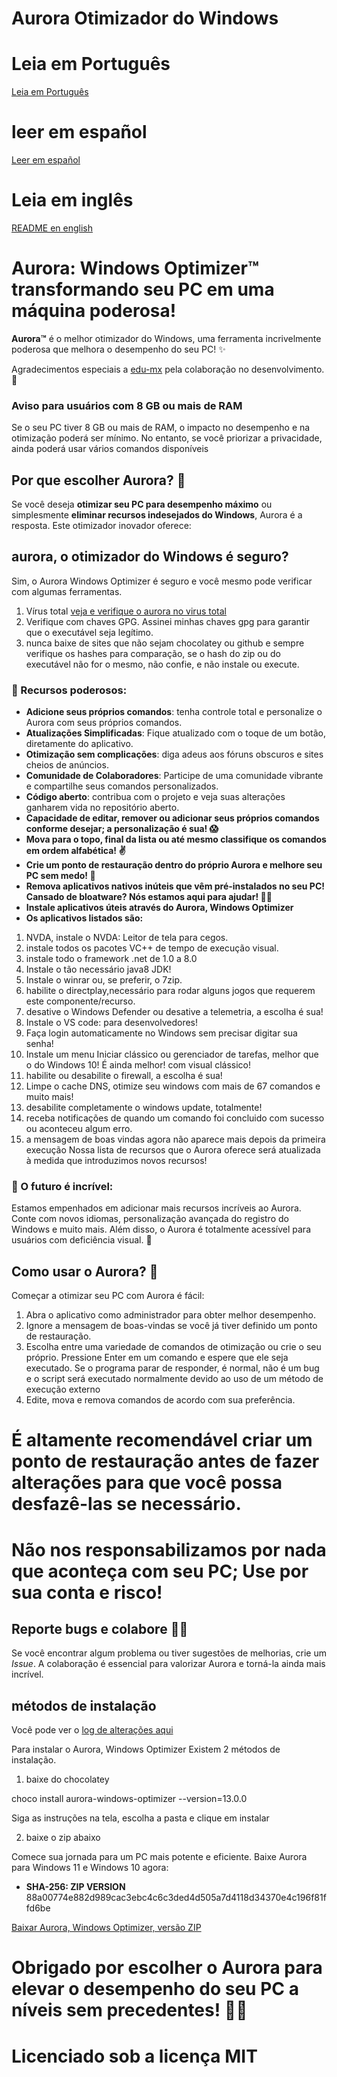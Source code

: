 # Aurora Otimizador do Windows

# Leia em Português
[Leia em Português](https://github.com/azurejoga/Aurora-Windows-Optimizer/blob/aurora/readme-pt-br.md)


# leer em español
[Leer em español](https://github.com/azurejoga/Aurora-Windows-Optimizer/blob/aurora/readme_es.md)


# Leia em inglês
[README en english](https://github.com/azurejoga/Aurora-Windows-Optimizer/blob/aurora/readme.md)


# Aurora: Windows Optimizer™ transformando seu PC em uma máquina poderosa! 



**Aurora™** é o melhor otimizador do Windows, uma ferramenta incrivelmente poderosa que melhora o desempenho do seu PC! ✨

Agradecimentos especiais a [edu-mx](https://github.com/edu-mx) pela colaboração no desenvolvimento. 🙌


### Aviso para usuários com 8 GB ou mais de RAM
Se o seu PC tiver 8 GB ou mais de RAM, o impacto no desempenho e na otimização poderá ser mínimo. No entanto, se você priorizar a privacidade, ainda poderá usar vários comandos disponíveis


## Por que escolher Aurora? 🤔

Se você deseja **otimizar seu PC para desempenho máximo** ou simplesmente **eliminar recursos indesejados do Windows**, Aurora é a resposta. Este otimizador inovador oferece:


## aurora, o otimizador do Windows é seguro?
Sim, o Aurora Windows Optimizer é seguro e você mesmo pode verificar com algumas ferramentas.
1. Vírus total  [veja e verifique o aurora no virus total](https://www.virustotal.com/gui/file/88a00774e882d989cac3ebc4c6c3ded4d505a7d4118d34370e4c196f81ffd6be?nocache=1)
2. Verifique com chaves GPG. Assinei minhas chaves gpg para garantir que o executável seja legítimo.
3. nunca baixe de sites que não sejam chocolatey ou github e sempre verifique os hashes para comparação, se o hash do zip ou do executável não for o mesmo, não confie, e não instale ou execute.

### 🌄 Recursos poderosos:

- **Adicione seus próprios comandos**: tenha controle total e personalize o Aurora com seus próprios comandos.
- **Atualizações Simplificadas**: Fique atualizado com o toque de um botão, diretamente do aplicativo.
- **Otimização sem complicações**: diga adeus aos fóruns obscuros e sites cheios de anúncios.
- **Comunidade de Colaboradores**: Participe de uma comunidade vibrante e compartilhe seus comandos personalizados.
- **Código aberto**: contribua com o projeto e veja suas alterações ganharem vida no repositório aberto.
- **Capacidade de editar, remover ou adicionar seus próprios comandos conforme desejar; a personalização é sua! 😱**
- **Mova para o topo, final da lista ou até mesmo classifique os comandos em ordem alfabética! ✌**
- **Crie um ponto de restauração dentro do próprio Aurora e melhore seu PC sem medo! 👏**
- **Remova aplicativos nativos inúteis que vêm pré-instalados no seu PC! Cansado de bloatware? Nós estamos aqui para ajudar! 🐱‍🎁**
- **Instale aplicativos úteis através do Aurora, Windows Optimizer**
- **Os aplicativos listados são:**
1. NVDA, instale o NVDA: Leitor de tela para cegos.
2. instale todos os pacotes VC++ de tempo de execução visual.
3. instale todo o framework .net de 1.0 a 8.0
4. Instale o tão necessário java8 JDK!
5. Instale o winrar ou, se preferir, o 7zip.
6. habilite o directplay,necessário para rodar alguns jogos que requerem este componente/recurso.
7. desative o Windows Defender ou desative a telemetria, a escolha é sua!
8. Instale o VS code: para desenvolvedores!
9. Faça login automaticamente no Windows sem precisar digitar sua senha!
10. Instale um menu Iniciar clássico ou gerenciador de tarefas, melhor que o do Windows 10! É ainda melhor! com visual clássico!
11. habilite ou desabilite o firewall, a escolha é sua!
12. Limpe o cache DNS, otimize seu windows com mais de 67 comandos e muito mais!
13. desabilite completamente o windows update, totalmente!
14. receba notificações de quando um comando foi concluido com sucesso ou aconteceu algum erro.
15. a mensagem de boas vindas agora não aparece mais depois da primeira execução
Nossa lista de recursos que o Aurora oferece será atualizada à medida que introduzimos novos recursos!

### 🌟 O futuro é incrível:

Estamos empenhados em adicionar mais recursos incríveis ao Aurora. Conte com novos idiomas, personalização avançada do registro do Windows e muito mais. Além disso, o Aurora é totalmente acessível para usuários com deficiência visual. 🌌

## Como usar o Aurora? 🚀

Começar a otimizar seu PC com Aurora é fácil:

1. Abra o aplicativo como administrador para obter melhor desempenho.
2. Ignore a mensagem de boas-vindas se você já tiver definido um ponto de restauração.
3. Escolha entre uma variedade de comandos de otimização ou crie o seu próprio. Pressione Enter em um comando e espere que ele seja executado. Se o programa parar de responder, é normal, não é um bug e o script será executado normalmente devido ao uso de um método de execução externo
4. Edite, mova e remova comandos de acordo com sua preferência.

# É altamente recomendável criar um ponto de restauração antes de fazer alterações para que você possa desfazê-las se necessário.

# Não nos responsabilizamos por nada que aconteça com seu PC; Use por sua conta e risco!

## Reporte bugs e colabore 🐞😻

Se você encontrar algum problema ou tiver sugestões de melhorias, crie um *Issue*. A colaboração é essencial para valorizar Aurora e torná-la ainda mais incrível.

## métodos de instalação
Você pode ver o [log de alterações aqui](https://github.com/azurejoga/Aurora-Windows-Optimizer/blob/aurora/changelog.md)


Para instalar o Aurora, Windows Optimizer
Existem 2 métodos de instalação.


1. baixe do chocolatey


choco install aurora-windows-optimizer --version=13.0.0


Siga as instruções na tela, escolha a pasta e clique em instalar


2. baixe o zip abaixo


Comece sua jornada para um PC mais potente e eficiente. Baixe Aurora para Windows 11 e Windows 10 agora:


- **SHA-256: ZIP VERSION** 88a00774e882d989cac3ebc4c6c3ded4d505a7d4118d34370e4c196f81ffd6be


[Baixar Aurora, Windows Optimizer, versão ZIP](https://github.com/azurejoga/Aurora-Windows-Optimizer/releases/download/aurora15/aurora-windows-optimizer.zip)


# Obrigado por escolher o Aurora para elevar o desempenho do seu PC a níveis sem precedentes! 💪✨

# Licenciado sob a licença MIT